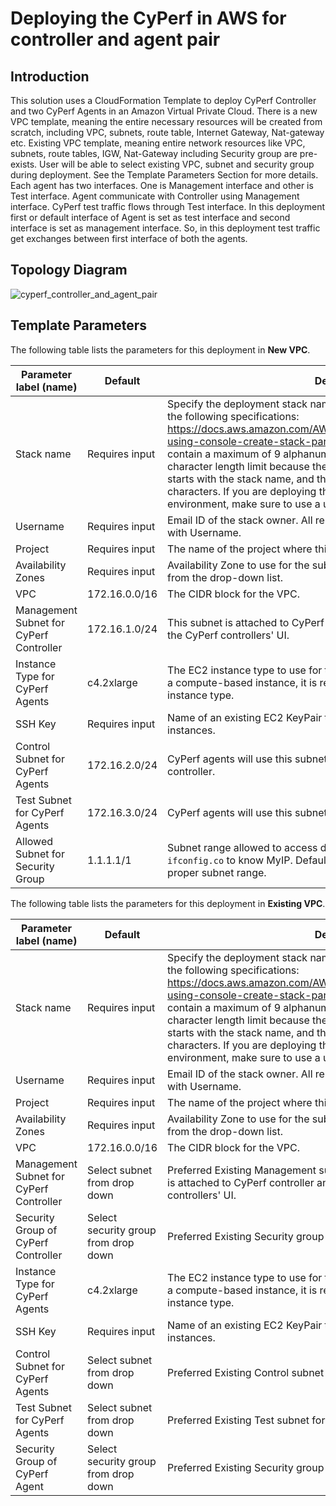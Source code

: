 # Deploying the CyPerf in AWS for controller and agent pair      
## Introduction
This solution uses a CloudFormation Template to deploy CyPerf Controller and two CyPerf Agents in an Amazon Virtual Private Cloud.
There is a new VPC template, meaning the entire necessary resources will be created from scratch, including VPC, subnets, route table, Internet Gateway, Nat-gateway etc. 
Existing VPC template, meaning entire network resources like VPC, subnets, route tables, IGW, Nat-Gateway including Security group are pre-exists. User will be able to select existing VPC, subnet and security group during deployment.
See the Template Parameters Section for more details. Each agent has two interfaces. One is Management interface and other is Test interface. Agent communicate with Controller using Management interface. CyPerf test traffic flows through Test interface.  In this deployment first or default interface of Agent is set as test interface and second interface is set as management interface. So, in this deployment test traffic get exchanges between first interface of both the agents.

## Topology Diagram
![cyperf_controller_and_agent_pair](cyperf_controller_and_agent_pair.jpg)

## Template Parameters

The following table lists the parameters for this deployment in **New VPC**.

<div class="table">

| **Parameter label (name)**                   | **Default**            | **Description**  |
| ----------------------------- | ----------------- | ----- |
| Stack name            | Requires input   | Specify the deployment stack name. Please select the stack name as per the following specifications: https://docs.aws.amazon.com/AWSCloudFormation/latest/UserGuide/cfn-using-console-create-stack-parameters.html. The stack name can contain a maximum of 9 alphanumeric characters. Amazon imposes this character length limit because the name of other resources from this stack starts with the stack name, and the maximum resource name length is 64 characters. If you are deploying the Quick Start multiple times in the same environment, make sure to use a unique name. |
| Username      | Requires input       | Email ID of the stack owner. All resources created by this stack are tagged with Username. |
| Project | Requires input | The name of the project where this stack will be used. |
| Availability Zones | Requires input | Availability Zone to use for the subnets in the VPC. Select Availability Zone from the drop-down list. |
| VPC | 172.16.0.0/16 |The CIDR block for the VPC. |
| Management Subnet for CyPerf Controller | 172.16.1.0/24 | This subnet is attached to CyPerf controller and would be used to access the CyPerf controllers' UI. |
| Instance Type for CyPerf Agents | c4.2xlarge | The EC2 instance type to use for the Keysight CyPerf Agent instances. For a compute-based instance, it is recommended to use at least c4.2xlarge instance type. |
| SSH Key                   | Requires input            | Name of an existing EC2 KeyPair to enable SSH access to the CyPerf instances.  |
| Control Subnet for CyPerf Agents                   | 172.16.2.0/24            | CyPerf agents will use this subnet for control plane communication with controller.  |
| Test Subnet for CyPerf Agents                   | 172.16.3.0/24            | CyPerf agents will use this subnet for test traffic.  |
| Allowed Subnet for Security Group                   | 1.1.1.1/1            | Subnet range allowed to access deployed AWS resources. Execute `curl ifconfig.co` to know MyIP. Default value is dummy value. User must use proper subnet range.   |

</div>

The following table lists the parameters for this deployment in **Existing VPC**.

<div class="table">

| **Parameter label (name)**                   | **Default**            | **Description**  |
| ----------------------- | ----------------- | ----- |
| Stack name            | Requires input   | Specify the deployment stack name. Please select the stack name as per the following specifications: https://docs.aws.amazon.com/AWSCloudFormation/latest/UserGuide/cfn-using-console-create-stack-parameters.html. The stack name can contain a maximum of 9 alphanumeric characters. Amazon imposes this character length limit because the name of other resources from this stack starts with the stack name, and the maximum resource name length is 64 characters. If you are deploying the Quick Start multiple times in the same environment, make sure to use a unique name. |
| Username      | Requires input       | Email ID of the stack owner. All resources created by this stack are tagged with Username. |
| Project | Requires input | The name of the project where this stack will be used. |
| Availability Zones | Requires input | Availability Zone to use for the subnets in the VPC. Select Availability Zone from the drop-down list. |
| VPC | 172.16.0.0/16 |The CIDR block for the VPC. |
| Management Subnet for CyPerf Controller | Select subnet from drop down | Preferred Existing Management subnet for CyPerf Controller. This subnet is attached to CyPerf controller and would be used to access the CyPerf controllers' UI. |
| Security Group of CyPerf Controller                   | Select security group from drop down            | Preferred Existing Security group of CyPerf Controller.  |
| Instance Type for CyPerf Agents | c4.2xlarge | The EC2 instance type to use for the Keysight CyPerf Agent instances. For a compute-based instance, it is recommended to use at least c4.2xlarge instance type. |
| SSH Key                   | Requires input            | Name of an existing EC2 KeyPair to enable SSH access to the CyPerf instances.  |
| Control Subnet for CyPerf Agents                   | Select subnet from drop down            | Preferred Existing Control subnet for CyPerf Agent.  |
| Test Subnet for CyPerf Agents                   | Select subnet from drop down            | Preferred Existing Test subnet for CyPerf Agent.  |
| Security Group of CyPerf Agent                   | Select security group from drop down            | Preferred Existing Security group of CyPerf Agent.   |

</div>